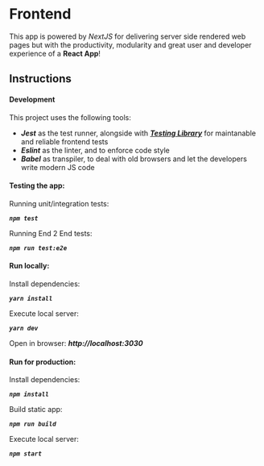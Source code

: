 # Frontend

This app is powered by _NextJS_ for delivering server side rendered web pages but with the productivity, modularity and great user and developer experience of a **React App**!

## Instructions

#### Development

This project uses the following tools:

- **_Jest_** as the test runner, alongside with [**_Testing Library_**](https://github.com/testing-library/react-testing-library) for maintanable and reliable frontend tests
- **_Eslint_** as the linter, and to enforce code style
- **_Babel_** as transpiler, to deal with old browsers and let the developers write modern JS code

#### Testing the app:

Running unit/integration tests:

**_`npm test`_**

Running End 2 End tests:

**_`npm run test:e2e`_**

#### Run locally:

Install dependencies:

**_`yarn install`_**

Execute local server:

**_`yarn dev`_**

Open in browser: **_http://localhost:3030_**

#### Run for production:

Install dependencies:

**_`npm install`_**

Build static app:

**_`npm run build`_**

Execute local server:

**_`npm start`_**
